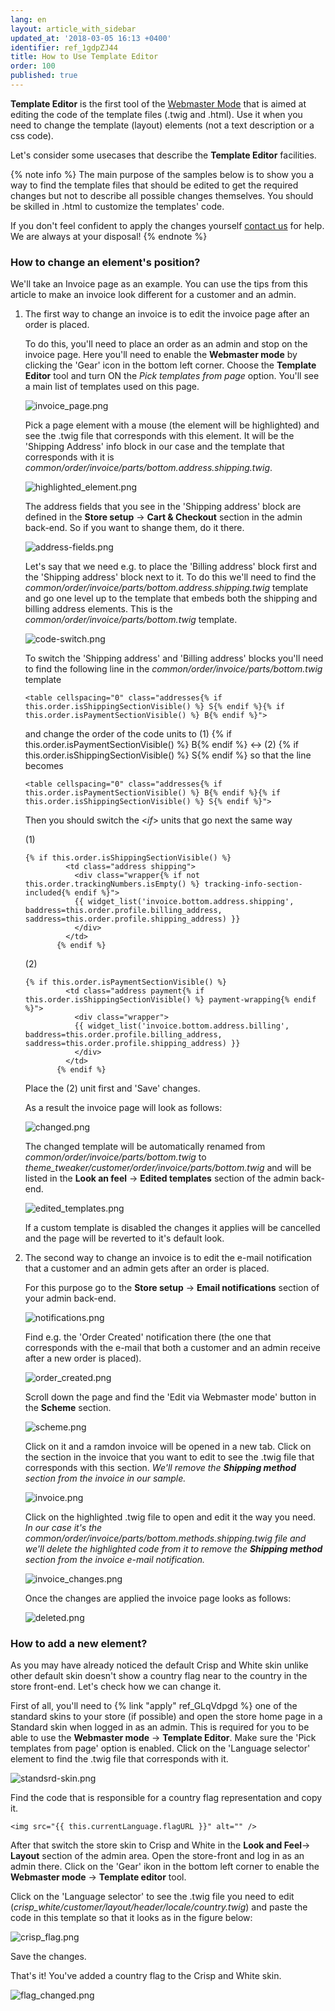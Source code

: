 ```yaml
---
lang: en
layout: article_with_sidebar
updated_at: '2018-03-05 16:13 +0400'
identifier: ref_1gdpZJ44
title: How to Use Template Editor
order: 100
published: true
---
```

**Template Editor** is the first tool of the [Webmaster Mode](https://devs.x-cart.com/webinars_and_video_tutorials/using_webmaster_mode_in_x-cart_5.html "How to Use Template Editor") that is aimed at editing the code of the template files (.twig and .html). Use it when you need to change the template (layout) elements (not a text description or a css code). 

Let's consider some usecases that describe the **Template Editor** facilities.

{% note info %}
The main purpose of the samples below is to show you a way to find the template files that should be edited to get the required changes but not to describe all possible changes themselves. You should be skilled in .html to customize the templates' code. 

If you don't feel confident to apply the changes yourself [contact us](https://www.x-cart.com/contact-us.html "How to Use Template Editor") for help. 
We are always at your disposal!
{% endnote %}

### How to change an element's position?

  We'll take an Invoice page as an example. You can use the tips from this article to make an invoice look different for a customer and an admin.
   
  1. The first way to change an invoice is to edit the invoice page after an order is placed. 
  
     To do this, you'll need to place an order as an admin and stop on the invoice page. Here you'll need to enable the **Webmaster mode** by clicking the 'Gear' icon in the bottom left corner. Choose the **Template Editor** tool and turn ON the _Pick templates from page_ option. You'll see a main list of templates used on this page.
     
     ![invoice_page.png]({{site.baseurl}}/attachments/ref_1gdpZJ44/invoice_page.png)
     
     Pick a page element with a mouse (the element will be highlighted) and see the .twig file that corresponds with this element. It will be the 'Shipping Address' info block in our case and the template that corresponds with it is _common/order/invoice/parts/bottom.address.shipping.twig_.
     
     ![highlighted_element.png]({{site.baseurl}}/attachments/ref_1gdpZJ44/highlighted_element.png)
     
     The address fields that you see in the 'Shipping address' block are defined in the **Store setup** -> **Cart & Checkout** section in the admin back-end. So if you want to shange them, do it there.
     
     ![address-fields.png]({{site.baseurl}}/attachments/ref_1gdpZJ44/address-fields.png)
     
     Let's say that we need e.g. to place the 'Billing address' block first and the 'Shipping address' block next to it. To do this we'll need to find the _common/order/invoice/parts/bottom.address.shipping.twig_ template and go one level up to the template that embeds both the shipping and billing address elements. This is the _common/order/invoice/parts/bottom.twig_ template.
     
     ![code-switch.png]({{site.baseurl}}/attachments/ref_1gdpZJ44/code-switch.png)
     
     To switch the 'Shipping address' and 'Billing address' blocks you'll need to find the following line in the _common/order/invoice/parts/bottom.twig_ template
     
     ```
     <table cellspacing="0" class="addresses{% if this.order.isShippingSectionVisible() %} S{% endif %}{% if this.order.isPaymentSectionVisible() %} B{% endif %}">
     ```
     
     and change the order of the code units to (1) {% if this.order.isPaymentSectionVisible() %} B{% endif %} <-> (2) {% if this.order.isShippingSectionVisible() %} S{% endif %} so that the line becomes
     
     ```
     <table cellspacing="0" class="addresses{% if this.order.isPaymentSectionVisible() %} B{% endif %}{% if this.order.isShippingSectionVisible() %} S{% endif %}">
     ```
     
     Then you should switch the <_if_> units that go next the same way
     
     (1)
     ```
     {% if this.order.isShippingSectionVisible() %}
              <td class="address shipping">
                <div class="wrapper{% if not this.order.trackingNumbers.isEmpty() %} tracking-info-section-included{% endif %}">
                {{ widget_list('invoice.bottom.address.shipping', baddress=this.order.profile.billing_address, saddress=this.order.profile.shipping_address) }}
                </div>
              </td>
            {% endif %}
     ```
     
     (2)
     
     ```
     {% if this.order.isPaymentSectionVisible() %}
              <td class="address payment{% if this.order.isShippingSectionVisible() %} payment-wrapping{% endif %}">
                <div class="wrapper">
                {{ widget_list('invoice.bottom.address.billing', baddress=this.order.profile.billing_address, saddress=this.order.profile.shipping_address) }}
                </div>
              </td>
            {% endif %}
     ```
     Place the (2) unit first and 'Save' changes.
     
     As a result the invoice page will look as follows:
     
     ![changed.png]({{site.baseurl}}/attachments/ref_1gdpZJ44/changed.png)
     
     The changed template will be automatically renamed from _common/order/invoice/parts/bottom.twig_ to _theme_tweaker/customer/order/invoice/parts/bottom.twig_ and will be listed in the **Look an feel** -> **Edited templates** section of the admin back-end.
     
     ![edited_templates.png]({{site.baseurl}}/attachments/ref_1gdpZJ44/edited_templates.png)
     
     If a custom template is disabled the changes it applies will be cancelled and the page will be reverted to it's default look.
     
  2. The second way to change an invoice is to edit the e-mail notification that a customer and an admin gets after an order is placed.
     
     For this purpose go to the **Store setup** -> **Email notifications** section of your admin back-end.
     
     ![notifications.png]({{site.baseurl}}/attachments/ref_1gdpZJ44/notifications.png)
     
     Find e.g. the 'Order Created' notification there (the one that corresponds with the e-mail that both a customer and an admin receive after a new order is placed).
     
     ![order_created.png]({{site.baseurl}}/attachments/ref_1gdpZJ44/order_created.png)
     
     Scroll down the page and find the 'Edit via Webmaster mode' button in the **Scheme** section. 
      
     ![scheme.png]({{site.baseurl}}/attachments/ref_1gdpZJ44/scheme.png)
     
     Click on it and a ramdon invoice will be opened in a new tab. Click on the section in the    invoice that you want to edit to see the .twig file that corresponds with this section. 
     _We'll remove the **Shipping method** section from the invoice in our sample._
     
     ![invoice.png]({{site.baseurl}}/attachments/ref_1gdpZJ44/invoice.png)
     
     Click on the highlighted .twig file to open and edit it the way you need. 
     _In our case it's the common/order/invoice/parts/bottom.methods.shipping.twig file and we'll delete the highlighted code from it to remove the **Shipping method** section from the invoice e-mail notification._
     
     ![invoice_changes.png]({{site.baseurl}}/attachments/ref_1gdpZJ44/invoice_changes.png)
     
     Once the changes are applied the invoice page looks as follows:
     
     ![deleted.png]({{site.baseurl}}/attachments/ref_1gdpZJ44/deleted.png)
    
### How to add a new element?

As you may have already noticed the default Crisp and White skin unlike other default skin doesn't show a country flag near to the country in the store front-end. Let's check how we can change it.

First of all, you'll need to {% link "apply" ref_GLqVdpgd %} one of the standard skins to your store (if possible) and open the store home page in a Standard skin when logged in as an admin. This is required for you to be able to use the **Webmaster mode** -> **Template Editor**. Make sure the 'Pick templates from page' option is enabled. Click on the 'Language selector' element to find the .twig file that corresponds with it.

![standsrd-skin.png]({{site.baseurl}}/attachments/ref_1gdpZJ44/standsrd-skin.png)

Find the code that is responsible for a country flag representation and copy it.

```
<img src="{{ this.currentLanguage.flagURL }}" alt="" />
```

After that switch the store skin to Crisp and White in the **Look and Feel**-> **Layout** section of the admin area. Open the store-front and log in as an admin there. Click on the 'Gear' ikon in the bottom left corner to enable the **Webmaster mode** -> **Template editor** tool. 

Click on the 'Language selector' to see the .twig file you need to edit (_crisp_white/customer/layout/header/locale/country.twig_) and paste the code in this template so that it looks as in the figure below:

![crisp_flag.png]({{site.baseurl}}/attachments/ref_1gdpZJ44/crisp_flag.png)

Save the changes.

That's it! You've added a country flag to the Crisp and White skin.

![flag_changed.png]({{site.baseurl}}/attachments/ref_1gdpZJ44/flag_changed.png)
